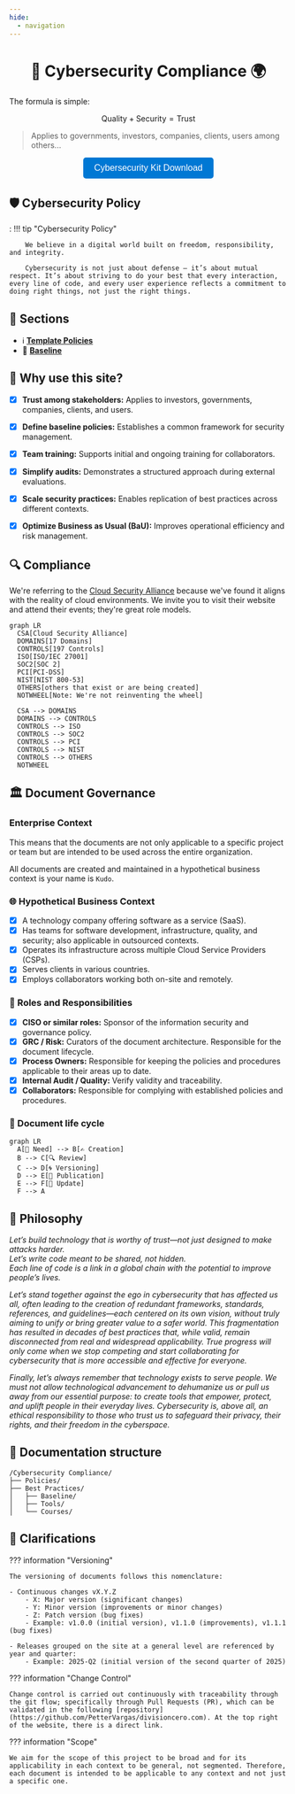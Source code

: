 ```yaml
---
hide:
  - navigation
---
```


<div align="center">
  <h1>🎯 Cybersecurity Compliance 🌍</h1>
</div>

The formula is simple:

$$
\text{Quality} + \text{Security} = \text{Trust}
$$


> Applies to governments, investors, companies, clients, users among others...


<div align="center">
  <div align="center">
    <a href="https://divisioncero.com/home/cybersecurity-kit" target="_blank" style="text-decoration: none;">
      <button style="background-color: #0078D4; color: white; border: none; padding: 10px 20px; font-size: 16px; border-radius: 5px; cursor: pointer;">
        Cybersecurity Kit Download
      </button>
    </a>
  </div>
</div>


## 🛡️ Cybersecurity Policy

:   !!! tip "Cybersecurity Policy"

        We believe in a digital world built on freedom, responsibility, and integrity.

        Cybersecurity is not just about defense — it’s about mutual respect. It’s about striving to do your best that every interaction, every line of code, and every user experience reflects a commitment to doing right things, not just the right things.


## 🤝 Sections

<div class="grid cards" markdown>

- :information_source: __[Template Policies]__
- :green_heart: __[Baseline]__

</div>

  [Template Policies]: ./policies/index.md
  [Baseline]: ./baseline/index.md


## 🎯 Why use this site?

- [X] **Trust among stakeholders:** Applies to investors, governments, companies, clients, and users.  
- [X] **Define baseline policies:** Establishes a common framework for security management.  
- [X] **Team training:** Supports initial and ongoing training for collaborators.  
- [X] **Simplify audits:** Demonstrates a structured approach during external evaluations.  
- [X] **Scale security practices:** Enables replication of best practices across different contexts.  
- [X] **Optimize Business as Usual (BaU):** Improves operational efficiency and risk management.  


## 🔍 Compliance

We're referring to the [Cloud Security Alliance](https://cloudsecurityalliance.org/?from=kudo.divisioncero.com) because we've found it aligns with the reality of cloud environments. We invite you to visit their website and attend their events; they're great role models.

``` mermaid
graph LR
  CSA[Cloud Security Alliance]
  DOMAINS[17 Domains]
  CONTROLS[197 Controls]
  ISO[ISO/IEC 27001]
  SOC2[SOC 2]
  PCI[PCI-DSS]
  NIST[NIST 800-53]
  OTHERS[others that exist or are being created]
  NOTWHEEL[Note: We're not reinventing the wheel]

  CSA --> DOMAINS
  DOMAINS --> CONTROLS
  CONTROLS --> ISO
  CONTROLS --> SOC2
  CONTROLS --> PCI
  CONTROLS --> NIST
  CONTROLS --> OTHERS
  NOTWHEEL
```


## 🏛️ Document Governance

### Enterprise Context

This means that the documents are not only applicable to a specific project or team but are intended to be used across the entire organization.

All documents are created and maintained in a hypothetical business context is your name is `Kudo`.

### 🌐 Hypothetical Business Context

- [X] A technology company offering software as a service (SaaS).
- [X] Has teams for software development, infrastructure, quality, and security; also applicable in outsourced contexts.
- [X] Operates its infrastructure across multiple Cloud Service Providers (CSPs).  
- [X] Serves clients in various countries.  
- [X] Employs collaborators working both on-site and remotely.

### 🪪 Roles and Responsibilities

- [X] **CISO or similar roles:** Sponsor of the information security and governance policy.
- [X] **GRC / Risk:** Curators of the document architecture. Responsible for the document lifecycle.
- [X] **Process Owners:** Responsible for keeping the policies and procedures applicable to their areas up to date.
- [X] **Internal Audit / Quality:** Verify validity and traceability.
- [X] **Collaborators:** Responsible for complying with established policies and procedures.

### 🔄 Document life cycle 

``` mermaid 
graph LR
  A[📌 Need] --> B[✍️ Creation]
  B --> C[🔍 Review]
  C --> D[🌀 Versioning]
  D --> E[📢 Publication]
  E --> F[🔄 Update]
  F --> A
```


## 📙 Philosophy

*Let’s build technology that is worthy of trust—not just designed to make attacks harder.  
Let’s write code meant to be shared, not hidden.  
Each line of code is a link in a global chain with the potential to improve people’s lives.*

*Let’s stand together against the ego in cybersecurity that has affected us all, often leading to the creation of redundant frameworks, standards, references, and guidelines—each centered on its own vision, without truly aiming to unify or bring greater value to a safer world. This fragmentation has resulted in decades of best practices that, while valid, remain disconnected from real and widespread applicability. True progress will only come when we stop competing and start collaborating for cybersecurity that is more accessible and effective for everyone.*

*Finally, let’s always remember that technology exists to serve people. We must not allow technological advancement to dehumanize us or pull us away from our essential purpose: to create tools that empower, protect, and uplift people in their everyday lives. Cybersecurity is, above all, an ethical responsibility to those who trust us to safeguard their privacy, their rights, and their freedom in the cyberspace.*


## 📂 Documentation structure

``` { .sh .no-copy }
/Cybersecurity Compliance/
├── Policies/
├── Best Practices/
│   ├── Baseline/
│   ├── Tools/
│   └── Courses/
```


## 💾 Clarifications

??? information "Versioning"

    The versioning of documents follows this nomenclature:

    - Continuous changes vX.Y.Z
        - X: Major version (significant changes)
        - Y: Minor version (improvements or minor changes)
        - Z: Patch version (bug fixes)
        - Example: v1.0.0 (initial version), v1.1.0 (improvements), v1.1.1 (bug fixes)

    - Releases grouped on the site at a general level are referenced by year and quarter:
        - Example: 2025-Q2 (initial version of the second quarter of 2025)

??? information "Change Control"

    Change control is carried out continuously with traceability through the git flow; specifically through Pull Requests (PR), which can be validated in the following [repository](https://github.com/PetterVargas/divisioncero.com). At the top right of the website, there is a direct link.

??? information "Scope"

    We aim for the scope of this project to be broad and for its applicability in each context to be general, not segmented. Therefore, each document is intended to be applicable to any context and not just a specific one.
